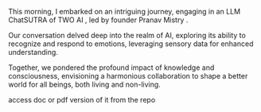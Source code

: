 This morning, I embarked on an intriguing journey, engaging in an LLM ChatSUTRA of TWO AI  , led by founder Pranav Mistry  . 

Our conversation delved deep into the realm of AI, exploring its ability to recognize and respond to emotions, leveraging sensory data for enhanced understanding.

Together, we pondered the profound impact of knowledge and consciousness, envisioning a harmonious collaboration to shape a better world for all beings, both living and non-living. 

access doc or pdf version of it from the repo
